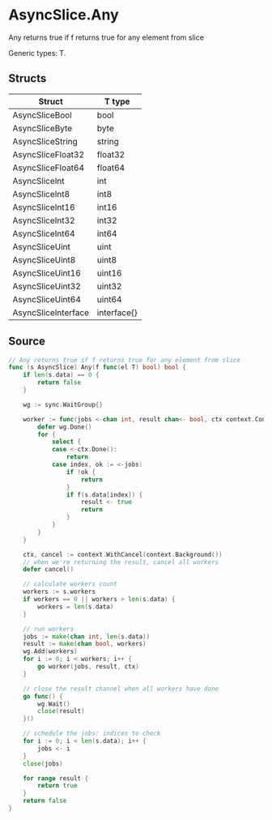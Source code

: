 # AsyncSlice.Any

Any returns true if f returns true for any element from slice

Generic types: T.

## Structs

| Struct | T type |
| ------ | ------ |
| AsyncSliceBool | bool |
| AsyncSliceByte | byte |
| AsyncSliceString | string |
| AsyncSliceFloat32 | float32 |
| AsyncSliceFloat64 | float64 |
| AsyncSliceInt | int |
| AsyncSliceInt8 | int8 |
| AsyncSliceInt16 | int16 |
| AsyncSliceInt32 | int32 |
| AsyncSliceInt64 | int64 |
| AsyncSliceUint | uint |
| AsyncSliceUint8 | uint8 |
| AsyncSliceUint16 | uint16 |
| AsyncSliceUint32 | uint32 |
| AsyncSliceUint64 | uint64 |
| AsyncSliceInterface | interface{} |


## Source

```go
// Any returns true if f returns true for any element from slice
func (s AsyncSlice) Any(f func(el T) bool) bool {
	if len(s.data) == 0 {
		return false
	}

	wg := sync.WaitGroup{}

	worker := func(jobs <-chan int, result chan<- bool, ctx context.Context) {
		defer wg.Done()
		for {
			select {
			case <-ctx.Done():
				return
			case index, ok := <-jobs:
				if !ok {
					return
				}
				if f(s.data[index]) {
					result <- true
					return
				}
			}
		}
	}

	ctx, cancel := context.WithCancel(context.Background())
	// when we're returning the result, cancel all workers
	defer cancel()

	// calculate workers count
	workers := s.workers
	if workers == 0 || workers > len(s.data) {
		workers = len(s.data)
	}

	// run workers
	jobs := make(chan int, len(s.data))
	result := make(chan bool, workers)
	wg.Add(workers)
	for i := 0; i < workers; i++ {
		go worker(jobs, result, ctx)
	}

	// close the result channel when all workers have done
	go func() {
		wg.Wait()
		close(result)
	}()

	// schedule the jobs: indices to check
	for i := 0; i < len(s.data); i++ {
		jobs <- i
	}
	close(jobs)

	for range result {
		return true
	}
	return false
}
```
